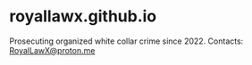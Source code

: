 # royallawx.github.io
Prosecuting organized white collar crime since 2022. Contacts: RoyalLawX@proton.me
